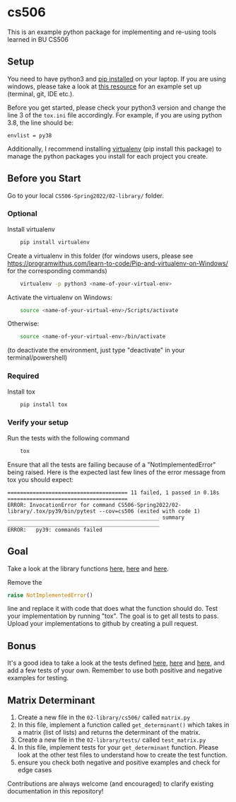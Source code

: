 # cs506

This is an example python package for implementing and re-using tools learned in BU CS506

## Setup

You need to have python3 and [pip installed](https://www.makeuseof.com/tag/install-pip-for-python/) on your laptop. If you are using windows, please take a look at [this resource](https://docs.microsoft.com/en-us/windows/python/beginners) for an example set up (terminal, git, IDE etc.).

Before you get started, please check your python3 version and change the line 3 of the `tox.ini` file accordingly. For example, if you are using python 3.8, the line should be:

```
envlist = py38
```

Additionally, I recommend installing [virtualenv](https://pypi.org/project/virtualenv/) (pip install this package) to manage the python packages you install for each project you create.

## Before you Start

Go to your local `CS506-Spring2022/02-library/` folder.

### Optional

Install virtualenv

```bash
    pip install virtualenv
```

Create a virtualenv in this folder (for windows users, please see https://programwithus.com/learn-to-code/Pip-and-virtualenv-on-Windows/ for the corresponding commands)

```bash
    virtualenv -p python3 <name-of-your-virtual-env>
```

Activate the virtualenv on Windows:

```bash
    source <name-of-your-virtual-env>/Scripts/activate
```

Otherwise:

```bash
    source <name-of-your-virtual-env>/bin/activate
```

(to deactivate the environment, just type "deactivate" in your terminal/powershell)

### Required

Install tox

```bash
    pip install tox
```

### Verify your setup

Run the tests with the following command

```bash
    tox 
```

Ensure that all the tests are failing because of a "NotImplementedError" being raised. Here is the expected last few lines of the error message from tox you should expect:

```
====================================== 11 failed, 1 passed in 0.18s ======================================
ERROR: InvocationError for command CS506-Spring2022/02-library/.tox/py39/bin/pytest --cov=cs506 (exited with code 1)
________________________________________________ summary ________________________________________________
ERROR:   py39: commands failed
```

## Goal

Take a look at the library functions [here](https://github.com/gallettilance/CS506-Spring2022/blob/master/02-library/cs506/read.py), [here](https://github.com/gallettilance/CS506-Spring2022/blob/master/02-library/cs506/sim.py) and [here](https://github.com/gallettilance/CS506-Spring2022/blob/master/02-library/cs506/kmeans.py).

Remove the

```python
raise NotImplementedError()
```

line and replace it with code that does what the function should do. Test your implementation by running "tox". The goal is to get all tests to pass. Upload your implementations to github by creating a pull request.

## Bonus

It's a good idea to take a look at the tests defined [here](https://github.com/gallettilance/CS506-Spring2022/blob/master/02-library/tests/test_read.py), [here](https://github.com/gallettilance/CS506-Spring2022/blob/master/02-library/tests/test_sim.py) and [here](https://github.com/gallettilance/CS506-Spring2022/blob/master/02-library/tests/test_kmeans.py), and add a few tests of your own. Remember to use both positive and negative examples for testing.

## Matrix Determinant

1. Create a new file in the `02-library/cs506/` called `matrix.py`
2. In this file, implement a function called `get_determinant()` which takes in a matrix (list of lists) and returns the determinant of the matrix.
3. Create a new file in the `02-library/tests/` called `test_matrix.py`
4. In this file, implement tests for your `get_determinant` function. Please look at the other test files to understand how to create the test function.
5. ensure you check both negative and positive examples and check for edge cases

Contributions are always welcome (and encouraged) to clarify existing documentation in this repository!
